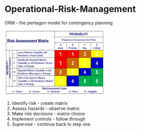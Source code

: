 # Operational-Risk-Management
ORM - the pentagon model for contingency planning


![](https://raw.githubusercontent.com/Ehawk82/Operational-Risk-Management/master/src/assets/matrix-image.bmp)

1.  Identify risk - create matrix
2.  Assess hazards - observe matrix
3.  Make risk decisions - matrix choice
4.  Implement controls - follow through
5.  Supervise - continue back to step one
